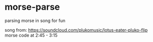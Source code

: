 # morse-parse
parsing morse in song for fun

song from: https://soundcloud.com/plukomusic/lotus-eater-pluko-flip
morse code at 2:45 - 3:15
